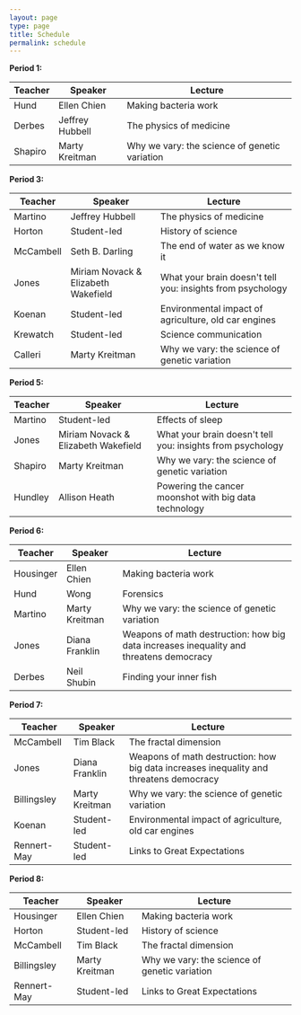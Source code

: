 ```yaml
---
layout: page
type: page
title: Schedule
permalink: schedule
---
```


**Period 1:**

| Teacher       | Speaker          | Lecture |
| ------------- | ---------------- | ------- |
| Hund          | Ellen Chien      | Making bacteria work |
| Derbes        | Jeffrey Hubbell  | The physics of medicine |
| Shapiro       | Marty Kreitman   | Why we vary: the science of genetic variation |

**Period 3:**

| Teacher       | Speaker          | Lecture |
| ------------- | ---------------- | ------- |
| Martino       | Jeffrey Hubbell  | The physics of medicine |
| Horton        | Student-led      | History of science |
| McCambell     | Seth B. Darling  | The end of water as we know it |
| Jones         | Miriam Novack & Elizabeth Wakefield | What your brain doesn't tell you: insights from psychology |
| Koenan        | Student-led      | Environmental impact of agriculture, old car engines |
| Krewatch      | Student-led      | Science communication |
| Calleri       | Marty Kreitman   | Why we vary: the science of genetic variation |

**Period 5:**

| Teacher       | Speaker          | Lecture |
| ------------- | ---------------- | ------- |
| Martino       | Student-led      | Effects of sleep |
| Jones         | Miriam Novack & Elizabeth Wakefield | What your brain doesn't tell you: insights from psychology |
| Shapiro       | Marty Kreitman   | Why we vary: the science of genetic variation |
| Hundley       | Allison Heath    | Powering the cancer moonshot with big data technology |

**Period 6:**

| Teacher       | Speaker          | Lecture |
| ------------- | ---------------- | ------- |
| Housinger     | Ellen Chien      | Making bacteria work |
| Hund          | Wong             | Forensics |
| Martino       | Marty Kreitman   | Why we vary: the science of genetic variation |
| Jones         | Diana Franklin   | Weapons of math destruction: how big data increases inequality and threatens democracy |
| Derbes        | Neil Shubin      | Finding your inner fish |

**Period 7:**

| Teacher       | Speaker          | Lecture |
| ------------- | ---------------- | ------- |
| McCambell     | Tim Black        | The fractal dimension |
| Jones         | Diana Franklin   | Weapons of math destruction: how big data increases inequality and threatens democracy |
| Billingsley   | Marty Kreitman   | Why we vary: the science of genetic variation |
| Koenan        | Student-led      | Environmental impact of agriculture, old car engines |
| Rennert-May   | Student-led      | Links to Great Expectations |

**Period 8:**

| Teacher       | Speaker          | Lecture |
| ------------- | ---------------- | ------- |
| Housinger     | Ellen Chien      | Making bacteria work |
| Horton        | Student-led      | History of science |
| McCambell     | Tim Black        | The fractal dimension |
| Billingsley   | Marty Kreitman   | Why we vary: the science of genetic variation |
| Rennert-May   | Student-led      | Links to Great Expectations |
